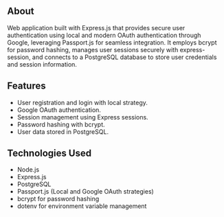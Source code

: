 ## About
Web application built with Express.js that provides secure user authentication using local and modern OAuth authentication through Google, leveraging Passport.js for seamless integration.
It employs bcrypt for password hashing, manages user sessions securely with express-session, and connects to a PostgreSQL database to store user credentials and session information.

## Features
- User registration and login with local strategy.
- Google OAuth authentication.
- Session management using Express sessions.
- Password hashing with bcrypt.
- User data stored in PostgreSQL.

## Technologies Used
- Node.js
- Express.js
- PostgreSQL
- Passport.js (Local and Google OAuth strategies)
- bcrypt for password hashing
- dotenv for environment variable management


